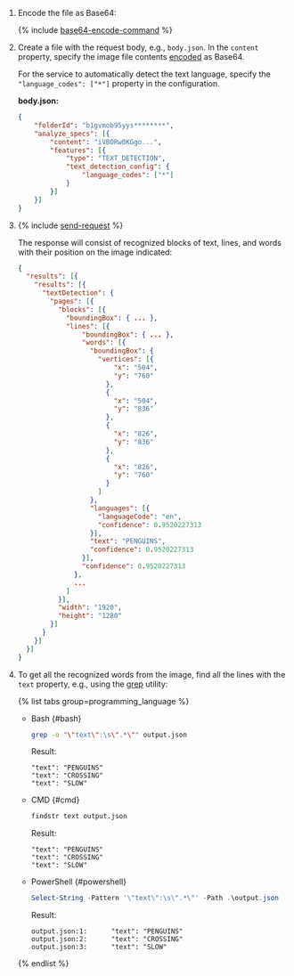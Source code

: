 1. Encode the file as Base64:

    {% include [base64-encode-command](base64-encode-command.md) %}

1. Create a file with the request body, e.g., `body.json`. In the `content` property, specify the image file contents [encoded](../../vision/operations/base64-encode.md) as Base64.

    For the service to automatically detect the text language, specify the `"language_codes": ["*"]` property in the configuration.

    **body.json:**
    ```json
    {
        "folderId": "b1gvmob95yys********",
        "analyze_specs": [{
            "content": "iVBORw0KGgo...",
            "features": [{
                "type": "TEXT_DETECTION",
                "text_detection_config": {
                    "language_codes": ["*"]
                }
            }]
        }]
    }
    ```

1. {% include [send-request](send-request.md) %}

    The response will consist of recognized blocks of text, lines, and words with their position on the image indicated:

    ```json
    {
      "results": [{
        "results": [{
          "textDetection": {
            "pages": [{
              "blocks": [{
                "boundingBox": { ... },
                "lines": [{
                    "boundingBox": { ... },
                    "words": [{
                      "boundingBox": {
                        "vertices": [{
                            "x": "504",
                            "y": "760"
                          },
                          {
                            "x": "504",
                            "y": "836"
                          },
                          {
                            "x": "826",
                            "y": "836"
                          },
                          {
                            "x": "826",
                            "y": "760"
                          }
                        ]
                      },
                      "languages": [{
                        "languageCode": "en",
                        "confidence": 0.9520227313
                      }],
                      "text": "PENGUINS",
                      "confidence": 0.9520227313
                    }],
                    "confidence": 0.9520227313
                  },
                  ...
                ]
              }],
              "width": "1920",
              "height": "1280"
            }]
          }
        }]
      }]
    }
    ```

1. To get all the recognized words from the image, find all the lines with the `text` property, e.g., using the [grep](https://www.gnu.org/software/grep/) utility:

   {% list tabs group=programming_language %}

   - Bash {#bash}

      ```bash
      grep -o "\"text\":\s\".*\"" output.json
      ```

      Result:

      ```text
      "text": "PENGUINS"
      "text": "CROSSING"
      "text": "SLOW"
      ```

   - CMD {#cmd}

      ```bash
      findstr text output.json
      ```

      Result:

      ```text
      "text": "PENGUINS"
      "text": "CROSSING"
      "text": "SLOW"
      ```

   - PowerShell {#powershell}

      ```powershell
      Select-String -Pattern '\"text\":\s\".*\"' -Path .\output.json
      ```

      Result:

      ```text
      output.json:1:      "text": "PENGUINS"
      output.json:2:      "text": "CROSSING"
      output.json:3:      "text": "SLOW"
      ```

   {% endlist %}